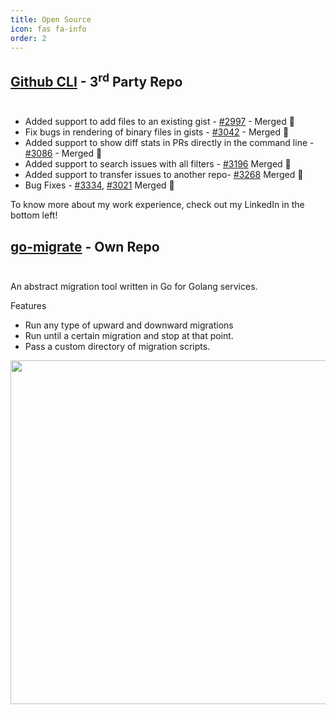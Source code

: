 ```yaml
---
title: Open Source
icon: fas fa-info
order: 2
---
```


## [Github CLI](https://github.com/cli/cli) - 3<sup>rd</sup> Party Repo <br/><br/>

- Added support to add files to an existing gist - [#2997](https://github.com/cli/cli/pull/2997) - Merged 🎉
- Fix bugs in rendering of binary files in gists - [#3042](https://github.com/cli/cli/pull/3042) - Merged 🎉
- Added support to show diff stats in PRs directly in the command line - [#3086](https://github.com/cli/cli/pull/3086) - Merged 🎉
- Added support to search issues with all filters - [#3196](https://github.com/cli/cli/pull/3196) Merged 🎉
- Added support to transfer issues to another repo- [#3268](https://github.com/cli/cli/pull/3268) Merged 🎉
- Bug Fixes - [#3334](https://github.com/cli/cli/pull/3334), [#3021](https://github.com/cli/cli/pull/3021) Merged 🎉

To know more about my work experience, check out my LinkedIn in the bottom left!

## [go-migrate](https://github.com/g14a/go-migrate) - Own Repo <br/><br/>

An abstract migration tool written in Go for Golang services.

Features

- Run any type of upward and downward migrations
- Run until a certain migration and stop at that point.
- Pass a custom directory of migration scripts.

<img src="{{ site.baseurl }}/assets/gifs/demo.gif" width="700" height="550" />
